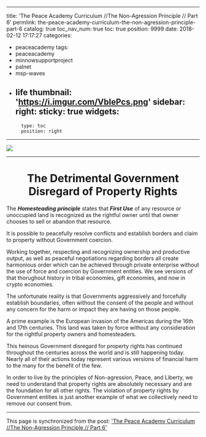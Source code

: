 
---
title: 'The Peace Academy Curriculum //The Non-Agression Principle // Part 6'
permlink: the-peace-academy-curriculum-the-non-agression-principle-part-6
catalog: true
toc_nav_num: true
toc: true
position: 9999
date: 2018-02-12 17:17:27
categories:
- peaceacademy
tags:
- peaceacademy
- minnowsupportproject
- palnet
- msp-waves
- life
thumbnail: 'https://i.imgur.com/VbIePcs.png'
sidebar:
    right:
        sticky: true
widgets:
    -
        type: toc
        position: right
---


![](https://i.imgur.com/VbIePcs.png)




---

# <center> The Detrimental Government Disregard of Property Rights </center>



The ***Homesteading principle*** states that ***First Use*** of any resource or unoccupied land is recognized as the rightful owner until that owner chooses to sell or abandon that resource.

It is possible to peacefully resolve conflicts and establish borders and claim to property without Government coercion.


Working together, respecting and recognizing ownership and productive output, as well as peaceful negotiations regarding borders all create harmonious order which can be achieved through private enterprise without the use of force and coercion by Government entities.  We see versions of that thorughout history in tribal economies, gift economies, and now in crypto economies.


The unfortunate reality is that Governments aggressively and forcefully establish boundaries, often without the consent of the people and without any concern for the harm or impact they are having on those people.

A prime example is the European invasion of the Americas during the 16th and 17th centuries.
This land was taken by force without any consideration for the rightful property owners and homesteaders.

This heinous Government disregard for property rights has continued throughout the centuries across the world and is still happening today.  Nearly all of their actions today represent various versions of financial harm to the many for the benefit of the few.


In order to live by the principles of Non-agression, Peace, and Liberty, we need to understand that property rights are absolutely necessary and are the foundation for all other rights.
The violation of property rights by Government entities is just another example of what we collectively need to remove our consent from.

- - -

This page is synchronized from the post: ['The Peace Academy Curriculum //The Non-Agression Principle // Part 6'](https://steemit.com/@aggroed/the-peace-academy-curriculum-the-non-agression-principle-part-6)
